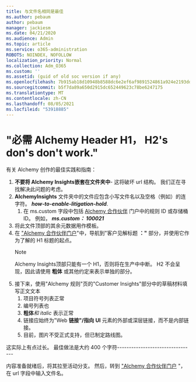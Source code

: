 ```yaml
---
title: 与文件名相同是最佳
ms.author: pebaum
author: pebaum
manager: jackiesm
ms.date: 04/21/2020
ms.audience: Admin
ms.topic: article
ms.service: o365-administration
ROBOTS: NOINDEX, NOFOLLOW
localization_priority: Normal
ms.collection: Adm_O365
ms.custom: ''
ms.assetid: (guid of old soc version if any)
ms.openlocfilehash: 7b915ab18d10948b8588dc6e2ef6af9891524861a924e2193dd73c2c77ffe6da
ms.sourcegitcommit: b5f7da89a650d2915dc652449623c78be6247175
ms.translationtype: MT
ms.contentlocale: zh-CN
ms.lasthandoff: 08/05/2021
ms.locfileid: "53918885"
---
```

# <a name="required-alchemy-header-h1-h2s-dont-work"></a>"必需 Alchemy Header H1， H2's don's don't work."
有关 Alchemy 创作的最佳实践和指南：

1. **不要将 Alchemy Insights嵌套在文件夹中**- 这将破坏 url 结构。 我们正在寻找解决此问题的考虑。
1. **AlchemyInsights** 文件夹中的文件应包含小写文件名以及空格（例如）的连字符。 **_how-to-enable-litigation-hold_**.
    1. 在 ms.custom 字段中包括 [Alchemy 合作伙伴](https://alchemyportal.azurewebsites.net) 门户中的规则 ID 或存储桶 ID。 例如， ***ms.custom： 100021***
1. 将此文件顶部的其余元数据用作模板。
1. 在 ["Alchemy 合作伙伴门户](https://alchemyportal.azurewebsites.net)"中，导航到"客户见解标题 **："** 部分，并使用它作为了解的 H1 标题的起点。 
    > [!NOTE]
    > Alchemy Insights顶部只能有一个 H1，否则将在生产中中断。 H2 不会呈现，因此请使用 **粗体** 或其他约定来表示单独的部分。
1. 接下来，使用"Alchemy 规则"页的"Customer Insights"部分中的草稿材料填写正文文本
    1. 项目符号列表正常
    1. 编号列表也
    1. **粗体***和 italic* 表示正常
    1. 链接应始终为"Web **链接"/指向** **UI** 元素的外部或深层链接，而不是内部链接。
    1. 目前，图片不受正式支持，但已制定路线图。

这实际上有点过长。 最佳做法是大约 400 个字符---------------------------------

内容准备就绪后，将其拉至活动分支。 然后，转到 ["Alchemy 合作伙伴门户](https://alchemyportal.azurewebsites.net) "，在 url 字段中输入文件名。 
